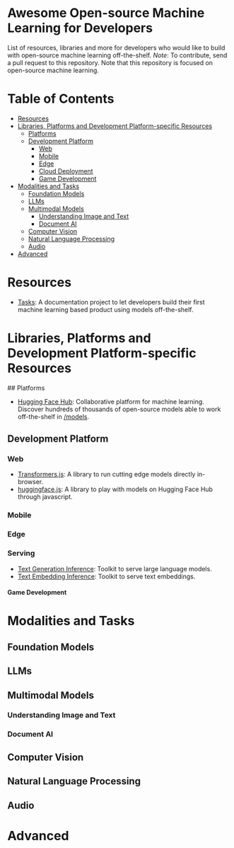 # Awesome Open-source Machine Learning for Developers
List of resources, libraries and more for developers who would like to build with open-source machine learning off-the-shelf.
_Note_: To contribute, send a pull request to this repository. Note that this repository is focused on open-source machine learning.


# Table of Contents
<!-- MarkdownTOC depth=4 -->

- [Resources](#resources)
- [Libraries, Platforms and Development Platform-specific Resources](#libraries-and-platforms)
    - [Platforms](#platforms)
    - [Development Platform](#development-platform)
      - [Web](#web)
      - [Mobile](#mobile)
      - [Edge](#edge)
      - [Cloud Deployment](#cloud-deployment)
      - [Game Development](#game-development)
- [Modalities and Tasks](#modalities-and-tasks)
    - [Foundation Models](#foundation-models)
    - [LLMs](#LLMs)
    - [Multimodal Models](#multimodal-models)
      - [Understanding Image and Text](#understanding-image-and-text)
      - [Document AI](#document-ai)
    - [Computer Vision](#computer-vision)
    - [Natural Language Processing](#nlp)
    - [Audio](#audio)
- [Advanced](#advanced)

# Resources
- [Tasks](https://huggingface.co/tasks): A documentation project to let developers build their first machine learning based product using models off-the-shelf.
# Libraries, Platforms and Development Platform-specific Resources

## Platforms
- [Hugging Face Hub](https://huggingface.co/): Collaborative platform for machine learning. Discover hundreds of thousands of open-source models able to work off-the-shelf in [/models](https://huggingface.co/models).
  
## Development Platform

### Web
- [Transformers.js](https://huggingface.co/docs/transformers.js/en/index): A library to run cutting edge models directly in-browser.
- [huggingface.js](https://huggingface.co/docs/huggingface.js/en/index): A library to play with models on Hugging Face Hub through javascript.

### Mobile

### Edge

### Serving
- [Text Generation Inference](https://huggingface.co/docs/text-generation-inference/index): Toolkit to serve large language models.
- [Text Embedding Inference](https://huggingface.co/docs/text-embeddings-inference/index): Toolkit to serve text embeddings.
#### Game Development
# Modalities and Tasks
## Foundation Models
## LLMs
## Multimodal Models
### Understanding Image and Text
### Document AI
## Computer Vision
## Natural Language Processing
## Audio
# Advanced
